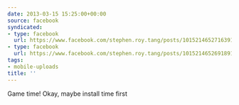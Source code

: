 ```yaml
---
date: 2013-03-15 15:25:00+00:00
source: facebook
syndicated:
- type: facebook
  url: https://www.facebook.com/stephen.roy.tang/posts/10152146527163912:0
- type: facebook
  url: https://www.facebook.com/stephen.roy.tang/posts/10152146526918912
tags:
- mobile-uploads
title: ''
---
```


Game time! Okay, maybe install time first